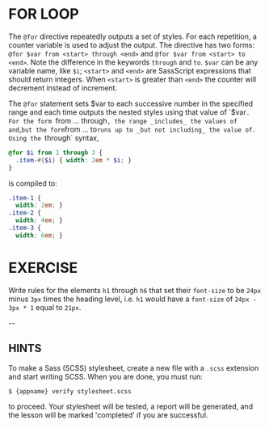 # FOR LOOP

The `@for` directive repeatedly outputs a set of styles. For each repetition, a counter variable is used to adjust the output. The directive has two forms: `@for $var from <start> through <end>` and `@for $var from <start> to <end>`. Note the difference in the keywords `through` and `to`. `$var` can be any variable name, like `$i`; `<start>` and `<end>` are SassScript expressions that should return integers. When `<start>` is greater than `<end>` the counter will decrement instead of increment.

The `@for` statement sets $var to each successive number in the specified range and each time outputs the nested styles using that value of `$var`. For the form `from ... through`, the range _includes_ the values of `<start>` and `<end>,` but the form `from ... to` runs up to _but not including_ the value of `<end>`. Using the `through` syntax,

```scss
@for $i from 1 through 3 {
  .item-#{$i} { width: 2em * $i; }
}
```

is compiled to:

```css
.item-1 {
  width: 2em; }
.item-2 {
  width: 4em; }
.item-3 {
  width: 6em; }
```

# EXERCISE

Write rules for the elements `h1` through `h6` that set their `font-size` to be `24px` minus `3px` times the heading level, i.e. `h1` would have a `font-size` of `24px - 3px * 1` equal to `21px`.

--
## HINTS

To make a Sass (SCSS) stylesheet, create a new file with a `.scss` extension and start writing SCSS. When you are done, you must run:

```sh
$ {appname} verify stylesheet.scss
```

to proceed. Your stylesheet will be tested, a report will be generated, and the lesson will be marked 'completed' if you are successful.
